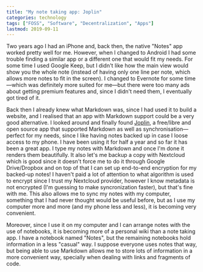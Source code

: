 ```yaml
---
title: "My note taking app: Joplin"
categories: technology
tags: ["FOSS", "Software", "Decentralization", "Apps"]
lastmod: 2019-09-11
---
```

Two years ago I had an iPhone and, back then, the native "Notes" app worked pretty well for me. However, when I changed to Android I had some trouble finding a similar app or a different one that would fit my needs. For some time I used Google Keep, but I didn't like how the main view would show you the whole note (instead of having only one line per note, which allows more notes to fit in the screen). I changed to Evernote for some time—which was definitely more suited for me—but there were too many ads about getting premium features and, since I didn't need them, I eventually got tired of it.

Back then I already knew what Markdown was, since I had used it to build a website, and I realised that an app with Markdown support could be a very good alternative. I looked around and finally found [Joplin](https://joplinapp.org/), a free/libre and open source app that supported Markdown as well as synchronisation—perfect for my needs, since I like having notes backed up in case I loose access to my phone. I have been using it for half a year and so far it has been a great app. I type my notes with Markdown and once I'm done it renders them beautifully. It also let's me backup a copy with Nextcloud which is good since it doesn't force me to do it through Google Drive/Dropbox and on top of that I can set up end-to-end encryption for my backed-up notes! I haven't paid a lot of attention to what algorithm is used to encrypt since I trust my Nextcloud provider, however I know metadata is not encrypted (I'm guessing to make syncronization faster), but that's fine with me. This also allows me to sync my notes with my computer, something that I had never thought would be useful before, but as I use my computer more and more (and my phone less and less), it is becoming very convenient.

Moreover, since I use it on my computer and I can arrange notes with the use of notebooks, it is becoming more of a personal wiki than a note taking app. I have a notebook named "Notes", but the remaining notebooks hold information in a less "casual" way. I suppose everyone uses notes that way, but being able to use Markdown allows me to store lots of information in a more convenient way, specially when dealing with links and fragments of code.
